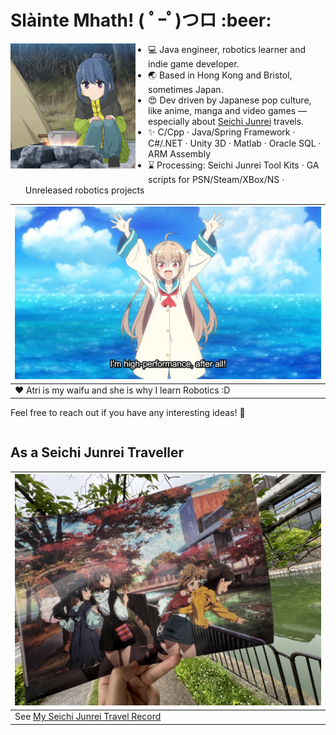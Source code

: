 <h1>Slàinte Mhath! ( ﾟｰﾟ)つロ :beer: </h1>

<p align="center">
<img src="https://raw.githubusercontent.com/Arthurzyang/Arthurzyang/main/preview.gif" 
     alt="Yuru Camp" 
     width="200"
     style="float:left; margin-right:20px; margin-bottom:10px;" />
</p>

- 💻 Java engineer, robotics learner and indie game developer.  
- :earth_asia: Based in Hong Kong and Bristol, sometimes Japan.  
- :heart_eyes: Dev driven by Japanese pop culture, like anime, manga and video games — especially about [Seichi Junrei](https://en.wikipedia.org/wiki/Pilgrimage_(anime)) travels.
- :sparkles: C/Cpp · Java/Spring Framework · C#/.NET · Unity 3D · Matlab · Oracle SQL · ARM Assembly
- :hourglass: Processing: Seichi Junrei Tool Kits · GA scripts for PSN/Steam/XBox/NS · Unreleased robotics projects

|![landmark_empty](atri-ep-1f-1024x576.png)|
|-------------------------------------------------------------|
|❤️ Atri is my waifu and she is why I learn Robotics :D|

Feel free to reach out if you have any interesting ideas! :sparkling_heart:

<div style="clear: both;"></div>

## As a Seichi Junrei Traveller
|<img src="https://github.com/Arthurzyang/Arthurzyang/blob/main/IMG_6040.jpg?raw=true" width="500" height="370" alt="Centered Image" />|
|------------------------------------|
|See [My Seichi Junrei Travel Record](https://github.com/Arthurzyang/Arthurzyang/blob/main/seichi_junrei_intro.md)|


